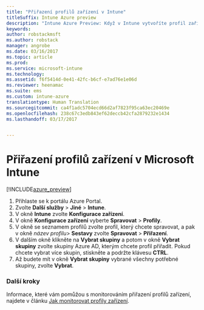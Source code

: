 ```yaml
---
title: "Přiřazení profilů zařízení v Intune"
titleSuffix: Intune Azure preview
description: "Intune Azure Preview: Když v Intune vytvoříte profil zařízení, můžete ho podle tohoto tématu přiřadit k zařízením."
keywords: 
author: robstackmsft
ms.author: robstack
manager: angrobe
ms.date: 03/16/2017
ms.topic: article
ms.prod: 
ms.service: microsoft-intune
ms.technology: 
ms.assetid: f6f5414d-0e41-42fc-b6cf-e7ad76e1e06d
ms.reviewer: heenamac
ms.suite: ems
ms.custom: intune-azure
translationtype: Human Translation
ms.sourcegitcommit: ca4f1adc5704ecd66d2af7823f95ca63ec20469e
ms.openlocfilehash: 238c67c3edb843ef62deccb42cfa2879232e1434
ms.lasthandoff: 03/17/2017


---
```


# <a name="how-to-assign-microsoft-intune-device-profiles"></a>Přiřazení profilů zařízení v Microsoft Intune

[!INCLUDE[azure_preview](../includes/azure_preview.md)]


1. Přihlaste se k portálu Azure Portal.
2. Zvolte **Další služby** > **Jiné** > **Intune**.
3. V okně **Intune** zvolte **Konfigurace zařízení**.
1. V okně **Konfigurace zařízení** vyberte **Spravovat** > **Profily**.
2. V okně se seznamem profilů zvolte profil, který chcete spravovat, a pak v okně *název profilu*> **Sestavy** zvolte **Spravovat** > **Přiřazení**.
3. V dalším okně klikněte na **Vybrat skupiny** a potom v okně **Vybrat skupiny** zvolte skupiny Azure AD, kterým chcete profil přiřadit. Pokud chcete vybrat více skupin, stiskněte a podržte klávesu **CTRL**.
4. Až budete mít v okně **Vybrat skupiny** vybrané všechny potřebné skupiny, zvolte **Vybrat**.

### <a name="next-steps"></a>Další kroky
Informace, které vám pomůžou s monitorováním přiřazení profilů zařízení, najdete v článku [Jak monitorovat profily zařízení](how-to-monitor-device-profiles.md).

